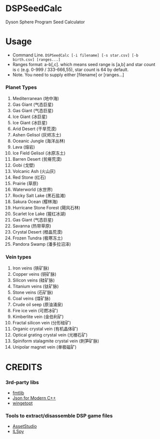# DSPSeedCalc
Dyson Sphere Program Seed Calculator

# Usage
* Command Line. ```DSPSeedCalc [-i filename] [-s star.csv] [-b birth.csv] [ranges...]```
* Ranges format: a-b[,c]. which means seed range is [a,b] and star count is c (e.g. 0-999 / 333-666,55), star count is 64 by default.
* Note. You need to supply either [filename] or [ranges...]

### Planet Types
1. Mediterranean (地中海)
2. Gas Giant (气态巨星)
3. Gas Giant (气态巨星)
4. Ice Giant (冰巨星)
5. Ice Giant (冰巨星)
6. Arid Desert (干旱荒漠)
7. Ashen Gelisol (灰烬冻土)
8. Oceanic Jungle (海洋丛林)
9. Lava (熔岩)
10. Ice Field Gelisol (冰原冻土)
11. Barren Desert (贫瘠荒漠)
12. Gobi (戈壁)
13. Volcanic Ash (火山灰)
14. Red Stone (红石)
15. Prairie (草原)
16. Waterworld (水世界)
17. Rocky Salt Lake (黑石盐滩)
18. Sakura Ocean (樱林海)
19. Hurricane Stone Forest (飓风石林)
20. Scarlet Ice Lake (猩红冰湖)
21. Gas Giant (气态巨星)
22. Savanna (热带草原)
23. Crystal Desert (橙晶荒漠)
24. Frozen Tundra (极寒冻土)
25. Pandora Swamp (潘多拉沼泽)

### Vein types
1. Iron veins (铁矿脉)
2. Copper veins (铜矿脉)
3. Silicon veins (硅矿脉)
4. Titanium veins (钛矿脉)
5. Stone veins (石矿脉)
6. Coal veins (煤矿脉)
7. Crude oil seep (原油涌泉)
8. Fire ice vein (可燃冰矿)
9. Kimberlite vein (金伯利矿)
10. Fractal silicon vein (分形硅矿)
11. Organic crystal vein (有机晶体矿)
12. Optical grating crystal vein (光栅石矿)
13. Spiniform stalagmite crystal vein (刺笋矿脉)
14. Unipolar magnet vein (单极磁矿)

# CREDITS
### 3rd-party libs
* [fmtlib](https://github.com/fmtlib/fmt)
* [Json for Modern C++](https://github.com/nlohmann/json)
* [wingetopt](https://github.com/alex85k/wingetopt)
### Tools to extract/disassemble DSP game files
* [AssetStudio](https://github.com/Perfare/AssetStudio)
* [ILSpy](https://github.com/icsharpcode/ILSpy)
